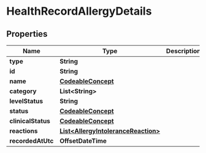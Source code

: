

# HealthRecordAllergyDetails


## Properties

| Name | Type | Description | Notes |
|------------ | ------------- | ------------- | -------------|
|**type** | **String** |  |  |
|**id** | **String** |  |  |
|**name** | [**CodeableConcept**](CodeableConcept.md) |  |  [optional] |
|**category** | **List&lt;String&gt;** |  |  |
|**levelStatus** | **String** |  |  [optional] |
|**status** | [**CodeableConcept**](CodeableConcept.md) |  |  [optional] |
|**clinicalStatus** | [**CodeableConcept**](CodeableConcept.md) |  |  [optional] |
|**reactions** | [**List&lt;AllergyIntoleranceReaction&gt;**](AllergyIntoleranceReaction.md) |  |  |
|**recordedAtUtc** | **OffsetDateTime** |  |  [optional] |



